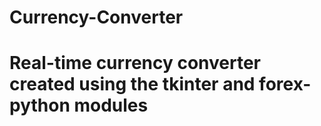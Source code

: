 # Currency-Converter
# Real-time currency converter created using the tkinter and forex-python modules
